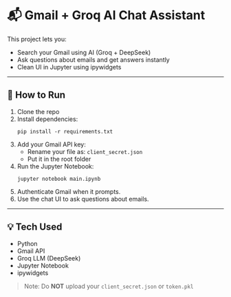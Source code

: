# 📬 Gmail + Groq AI Chat Assistant

This project lets you:
- Search your Gmail using AI (Groq + DeepSeek)
- Ask questions about emails and get answers instantly
- Clean UI in Jupyter using ipywidgets

---

## 🚀 How to Run

1. Clone the repo
2. Install dependencies:
   ```
   pip install -r requirements.txt
   ```
3. Add your Gmail API key:
   - Rename your file as: `client_secret.json`
   - Put it in the root folder
4. Run the Jupyter Notebook:
   ```
   jupyter notebook main.ipynb
   ```
5. Authenticate Gmail when it prompts.
6. Use the chat UI to ask questions about emails.

---

## 💡 Tech Used

- Python
- Gmail API
- Groq LLM (DeepSeek)
- Jupyter Notebook
- ipywidgets

> Note: Do **NOT** upload your `client_secret.json` or `token.pkl`
